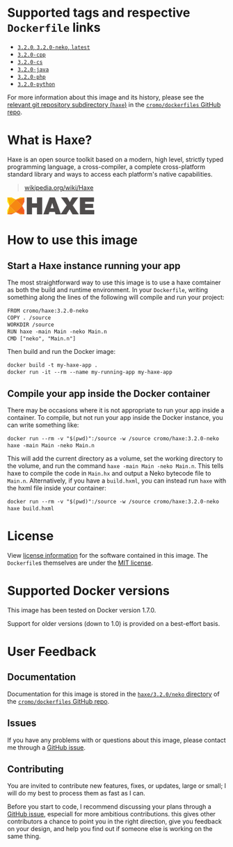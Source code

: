 # Supported tags and respective `Dockerfile` links

- [`3.2.0`, `3.2.0-neko`, `latest`](https://github.com/cromo/dockerfiles/blob/master/haxe/3.2.0/neko/Dockerfile)
- [`3.2.0-cpp`](https://github.com/cromo/dockerfiles/blob/master/haxe/3.2.0/cpp/Dockerfile)
- [`3.2.0-cs`](https://github.com/cromo/dockerfiles/blob/master/haxe/3.2.0/cs/Dockerfile)
- [`3.2.0-java`](https://github.com/cromo/dockerfiles/blob/master/haxe/3.2.0/java/Dockerfile)
- [`3.2.0-php`](https://github.com/cromo/dockerfiles/blob/master/haxe/3.2.0/php/Dockerfile)
- [`3.2.0-python`](https://github.com/cromo/dockerfiles/blob/master/haxe/3.2.0/python/Dockerfile)

For more information about this image and its history, please see the [relevant git repository subdirectory (`haxe`)](https://github.com/cromo/dockerfiles/tree/master/haxe) in the [`cromo/dockerfiles` GitHub repo](https://github.com/cromo/dockerfiles).

# What is Haxe?

Haxe is an open source toolkit based on a modern, high level, strictly typed programming language, a cross-compiler, a complete cross-platform standard library and ways to access each platform's native capabilities.

> [wikipedia.org/wiki/Haxe](https://en.wikipedia.org/wiki/Haxe)

<img src="https://raw.githubusercontent.com/cromo/dockerfiles/master/haxe/logo.svg" alt="Haxe logo" width="200">

# How to use this image

## Start a Haxe instance running your app

The most straightforward way to use this image is to use a haxe comtainer as both the build and runtime environment. In your `Dockerfile`, writing something along the lines of the following will compile and run your project:

    FROM cromo/haxe:3.2.0-neko
    COPY . /source
    WORKDIR /source
    RUN haxe -main Main -neko Main.n
    CMD ["neko", "Main.n"]

Then build and run the Docker image:

    docker build -t my-haxe-app .
    docker run -it --rm --name my-running-app my-haxe-app

## Compile your app inside the Docker container

There may be occasions where it is not appropriate to run your app inside a container. To compile, but not run your app inside the Docker instance, you can write something like:

    docker run --rm -v "$(pwd)":/source -w /source cromo/haxe:3.2.0-neko haxe -main Main -neko Main.n

This will add the current directory as a volume, set the working directory to the volume, and run the command `haxe -main Main -neko Main.n`. This tells haxe to compile the code in `Main.hx` and output a Neko bytecode file to `Main.n`. Alternatively, if you have a `build.hxml`, you can instead run `haxe` with the hxml file inside your container:

    docker run --rm -v "$(pwd)":/source -w /source cromo/haxe:3.2.0-neko haxe build.hxml

# License

View [license information](http://haxe.org/foundation/open-source.html) for the software contained in this image. The `Dockerfile`s themselves are under the [MIT license](https://github.com/cromo/dockerfiles/blob/master/LICENSE).

# Supported Docker versions

This image has been tested on Docker version 1.7.0.

Support for older versions (down to 1.0) is provided on a best-effort basis.

# User Feedback

## Documentation

Documentation for this image is stored in the [`haxe/3.2.0/neko` directory](https://github.com/cromo/dockerfiles/tree/master/haxe/3.2.0/neko) of the [`cromo/dockerfiles` GitHub repo](https://github.com/cromo/dockerfiles).

## Issues

If you have any problems with or questions about this image, please contact me through a [GitHub issue](https://github.com/cromo/dockerfiles/issues).

## Contributing

You are invited to contribute new features, fixes, or updates, large or small; I will do my best to process them as fast as I can.

Before you start to code, I recommend discussing your plans through a [GitHub issue](https://github.com/cromo/dockerfiles/issues), especiall for more ambitious contributions. this gives other contributors a chance to point you in the right direction, give you feedback on your design, and help you find out if someone else is working on the same thing.